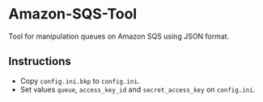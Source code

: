 Amazon-SQS-Tool
===============

Tool for manipulation queues on Amazon SQS using JSON format.


Instructions
------------

- Copy ``config.ini.bkp`` to ``config.ini``.
- Set values ``queue``, ``access_key_id`` and ``secret_access_key`` on ``config.ini``.
